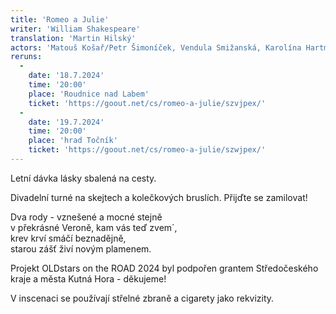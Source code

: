 ```yaml
---
title: 'Romeo a Julie'
writer: 'William Shakespeare'
translation: 'Martin Hilský'
actors: 'Matouš Košař/Petr Šimoníček, Vendula Smižanská, Karolína Hartmanová, David Šrejma, Tomáš Hart, Theresia Anna Hakenova a Štěpán Krafka'
reruns:
  -  
    date: '18.7.2024'
    time: '20:00'
    place: 'Roudnice nad Labem'
    ticket: 'https://goout.net/cs/romeo-a-julie/szvjpex/'
  -  
    date: '19.7.2024'
    time: '20:00'
    place: 'hrad Točník'
    ticket: 'https://goout.net/cs/romeo-a-julie/szwjpex/'
---
```

Letní dávka lásky sbalená na cesty.

Divadelní turné na skejtech a kolečkových bruslích.
Přijďte se zamilovat!

Dva rody - vznešené a mocné stejně  
v překrásné Veroně, kam vás teď zvem´,  
krev krví smáčí beznadějně,  
starou zášť živí novým plamenem.   


Projekt OLDstars on the ROAD 2024 byl podpořen grantem Středočeského kraje a města Kutná Hora - děkujeme!

V inscenaci se používají střelné zbraně a cigarety jako rekvizity.
